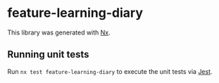 # feature-learning-diary

This library was generated with [Nx](https://nx.dev).

## Running unit tests

Run `nx test feature-learning-diary` to execute the unit tests via [Jest](https://jestjs.io).
